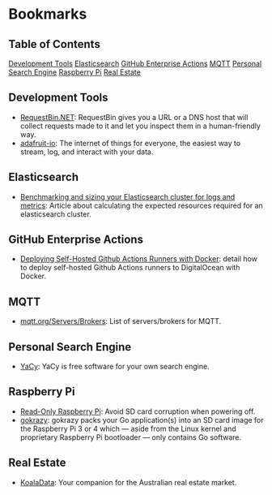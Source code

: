 # Bookmarks

## Table of Contents

[Development Tools](#development-tools)
[Elasticsearch](#elasticsearch)
[GitHub Enterprise Actions](#github-enterprise-actions)
[MQTT](#mqtt)
[Personal Search Engine](#personal-search-engine)
[Raspberry Pi](#raspberry-pi)
[Real Estate](#real-estate)

## Development Tools

- [RequestBin.NET](https://requestbin.net/): RequestBin gives you a URL or a DNS host that will collect requests made to it and let you inspect them in a human-friendly way.
- [adafruit-io](https://io.adafruit.com/): The internet of things for everyone, the easiest way to stream, log, and interact with your data.

## Elasticsearch

- [Benchmarking and sizing your Elasticsearch cluster for logs and metrics](https://www.elastic.co/blog/benchmarking-and-sizing-your-elasticsearch-cluster-for-logs-and-metrics): Article about calculating the expected resources required for an elasticsearch cluster.

## GitHub Enterprise Actions

- [Deploying Self-Hosted Github Actions Runners with Docker](https://testdriven.io/blog/github-actions-docker/): detail how to deploy self-hosted Github Actions runners to DigitalOcean with Docker.

## MQTT

- [mqtt.org/Servers/Brokers](https://github.com/mqtt/mqtt.org/wiki/servers): List of servers/brokers for MQTT.

## Personal Search Engine

- [YaCy](https://github.com/yacy/yacy_search_server): YaCy is free software for your own search engine.

## Raspberry Pi

- [Read-Only Raspberry Pi](https://learn.adafruit.com/read-only-raspberry-pi/): Avoid SD card corruption when powering off.
- [gokrazy](https://github.com/gokrazy/gokrazy): gokrazy packs your Go application(s) into an SD card image for the Raspberry Pi 3 or 4 which — aside from the Linux kernel and proprietary Raspberry Pi bootloader — only contains Go software.

## Real Estate

- [KoalaData](https://koaladata.com.au/): Your companion for the Australian real estate market.

